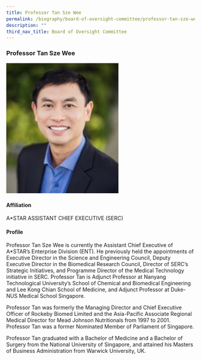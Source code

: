 ```yaml
---
title: Professor Tan Sze Wee
permalink: /biography/board-of-oversight-committee/professor-tan-sze-wee/
description: ""
third_nav_title: Board of Oversight Committee
---
```

### Professor Tan Sze Wee

<img src="/images/Biography/Board%20of%20Oversight%20Committee/professor%20tan%20sze%20wee.jpg" style="width:300px">

<h4> Affiliation </h4>

A\*STAR ASSISTANT CHIEF EXECUTIVE (SERC)

<h4> Profile </h4>

Professor Tan Sze Wee is currently the Assistant Chief Executive of A\*STAR’s Enterprise Division (ENT). He previously held the appointments of Executive Director in the Science and Engineering Council, Deputy Executive Director in the Biomedical Research Council, Director of SERC’s Strategic Initiatives, and Programme Director of the Medical Technology initiative in SERC. Professor Tan is Adjunct Professor at Nanyang Technological University’s School of Chemical and Biomedical Engineering and Lee Kong Chian School of Medicine, and Adjunct Professor at Duke-NUS Medical School Singapore.

Professor Tan was formerly the Managing Director and Chief Executive Officer of Rockeby Biomed Limited and the Asia-Pacific Associate Regional Medical Director for Mead Johnson Nutritionals from 1997 to 2001. Professor Tan was a former Nominated Member of Parliament of Singapore.

Professor Tan graduated with a Bachelor of Medicine and a Bachelor of Surgery from the National University of Singapore, and attained his Masters of Business Administration from Warwick University, UK.
